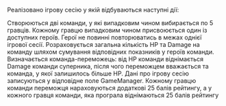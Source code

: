 Реалізовано ігрову сесію у якій відбуваються наступні дії: 

Створюються дві команди, у які випадковим чином вибирається по 5 гравців. 
Кожному гравцю випадковим чином присвоюється один із доступних героїв. Герої не повинні повторюватись в межах однієї ігрової сесії. 
Розраховується загальна кількість HP та Damage на команду шляхом сумування відповідних показників у героїв команди. 
Визначається команда-переможець: від HP команди віднімається Damage команди суперника, після чого переможцем вважається та команда, у якої залишилось більше HP. 
Дані про ігрову сесію записуються у відповідне поле GameManager. 
Кожному гравцю команди переможця нараховуються додаткові 25 балів рейтингу, а у кожного гравця команди, яка програла віднімаються 25 балів рейтингу
